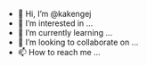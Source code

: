 - 👋 Hi, I’m @kakengej
- 👀 I’m interested in ...
- 🌱 I’m currently learning ...
- 💞️ I’m looking to collaborate on ...
- 📫 How to reach me ...

<!---
kakengej/kakengej is a ✨ special ✨ repository because its `README.md` (this file) appears on your GitHub profile.
You can click the Preview link to take a look at your changes.
--->
